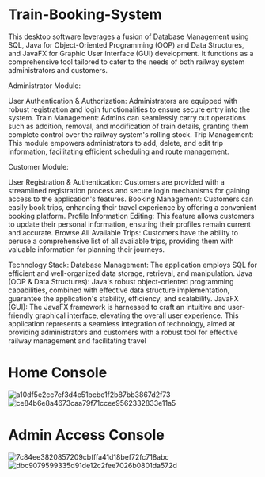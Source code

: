 # Train-Booking-System

This desktop software leverages a fusion of Database Management using SQL, Java for Object-Oriented Programming (OOP) and Data Structures, and JavaFX for Graphic User Interface (GUI) development. It functions as a comprehensive tool tailored to cater to the needs of both railway system administrators and customers.

Administrator Module:

User Authentication & Authorization: Administrators are equipped with robust registration and login functionalities to ensure secure entry into the system. Train Management: Admins can seamlessly carry out operations such as addition, removal, and modification of train details, granting them complete control over the railway system's rolling stock. Trip Management: This module empowers administrators to add, delete, and edit trip information, facilitating efficient scheduling and route management.

Customer Module:

User Registration & Authentication: Customers are provided with a streamlined registration process and secure login mechanisms for gaining access to the application's features. Booking Management: Customers can easily book trips, enhancing their travel experience by offering a convenient booking platform. Profile Information Editing: This feature allows customers to update their personal information, ensuring their profiles remain current and accurate. Browse All Available Trips: Customers have the ability to peruse a comprehensive list of all available trips, providing them with valuable information for planning their journeys.

Technology Stack:
Database Management: The application employs SQL for efficient and well-organized data storage, retrieval, and manipulation. Java (OOP & Data Structures): Java's robust object-oriented programming capabilities, combined with effective data structure implementation, guarantee the application's stability, efficiency, and scalability. JavaFX (GUI): The JavaFX framework is harnessed to craft an intuitive and user-friendly graphical interface, elevating the overall user experience.
This application represents a seamless integration of technology, aimed at providing administrators and customers with a robust tool for effective railway management and facilitating travel
# Home Console
![a10df5e2cc7ef3d4e51bcbe1f2b87bb3867d2f73](https://github.com/Ziadeliwa001/Train-Booking-System-Project/assets/92695464/812fd53a-4287-4174-b2f3-3af442f35aa7)
![ce84b6e8a4673caa79f71ccee9562332833e11a5](https://github.com/Ziadeliwa001/Train-Booking-System-Project/assets/92695464/fae9027a-4d4c-460b-aa52-f637cdad6c15)

# Admin Access Console
![7c84ee3820857209cbfffa41d18bef72fc718abc](https://github.com/Ziadeliwa001/Train-Booking-System-Project/assets/92695464/6a1d973e-c436-4b56-a424-803930779cb8)
![dbc9079599335d91de12c2fee7026b0801da572d](https://github.com/Ziadeliwa001/Train-Booking-System-Project/assets/92695464/3c7a785f-6d1b-4955-a5a4-9c4564ae409c)






